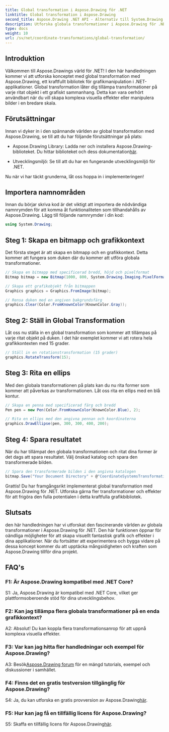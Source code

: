 ```yaml
---
title: Global transformation i Aspose.Drawing för .NET
linktitle: Global transformation i Aspose.Drawing
second_title: Aspose.Drawing .NET API - Alternativ till System.Drawing.Common
description: Utforska globala transformationer i Aspose.Drawing för .NET, skapa fantastisk grafik med lätthet. Följ vår steg-för-steg-guide för en sömlös upplevelse.
type: docs
weight: 10
url: /sv/net/coordinate-transformations/global-transformation/
---
```

## Introduktion

Välkommen till Aspose.Drawings värld för .NET! I den här handledningen kommer vi att utforska konceptet med global transformation med Aspose.Drawing, ett kraftfullt bibliotek för grafikmanipulation i .NET-applikationer. Global transformation låter dig tillämpa transformationer på varje ritat objekt i ett grafiskt sammanhang. Detta kan vara oerhört användbart när du vill skapa komplexa visuella effekter eller manipulera bilder i en bredare skala.

## Förutsättningar

Innan vi dyker in i den spännande världen av global transformation med Aspose.Drawing, se till att du har följande förutsättningar på plats:

-  Aspose.Drawing Library: Ladda ner och installera Aspose.Drawing-biblioteket. Du hittar biblioteket och dess dokumentation[här](https://reference.aspose.com/drawing/net/).

- Utvecklingsmiljö: Se till att du har en fungerande utvecklingsmiljö för .NET.

Nu när vi har täckt grunderna, låt oss hoppa in i implementeringen!

## Importera namnområden

Innan du börjar skriva kod är det viktigt att importera de nödvändiga namnrymden för att komma åt funktionaliteten som tillhandahålls av Aspose.Drawing. Lägg till följande namnrymder i din kod:

```csharp
using System.Drawing;
```

## Steg 1: Skapa en bitmapp och grafikkontext

Det första steget är att skapa en bitmapp och en grafikkontext. Detta kommer att fungera som duken där du kommer att utföra globala transformationer.

```csharp
// Skapa en bitmapp med specificerad bredd, höjd och pixelformat
Bitmap bitmap = new Bitmap(1000, 800, System.Drawing.Imaging.PixelFormat.Format32bppPArgb);

// Skapa ett grafikobjekt från bitmappen
Graphics graphics = Graphics.FromImage(bitmap);

// Rensa duken med en angiven bakgrundsfärg
graphics.Clear(Color.FromKnownColor(KnownColor.Gray));
```

## Steg 2: Ställ in Global Transformation

Låt oss nu ställa in en global transformation som kommer att tillämpas på varje ritat objekt på duken. I det här exemplet kommer vi att rotera hela grafikkontexten med 15 grader.

```csharp
// Ställ in en rotationstransformation (15 grader)
graphics.RotateTransform(15);
```

## Steg 3: Rita en ellips

Med den globala transformationen på plats kan du nu rita former som kommer att påverkas av transformationen. Låt oss rita en ellips med en blå kontur.

```csharp
// Skapa en penna med specificerad färg och bredd
Pen pen = new Pen(Color.FromKnownColor(KnownColor.Blue), 2);

// Rita en ellips med den angivna pennan och koordinaterna
graphics.DrawEllipse(pen, 300, 300, 400, 200);
```

## Steg 4: Spara resultatet

När du har tillämpat den globala transformationen och ritat dina former är det dags att spara resultatet. Välj önskad katalog och spara den transformerade bilden.

```csharp
// Spara den transformerade bilden i den angivna katalogen
bitmap.Save("Your Document Directory" + @"CoordinateSystemsTransformations\GlobalTransformation_out.png");
```

Grattis! Du har framgångsrikt implementerat global transformation med Aspose.Drawing för .NET. Utforska gärna fler transformationer och effekter för att frigöra den fulla potentialen i detta kraftfulla grafikbibliotek.

## Slutsats

den här handledningen har vi utforskat den fascinerande världen av globala transformationer i Aspose.Drawing för .NET. Den här funktionen öppnar för oändliga möjligheter för att skapa visuellt fantastisk grafik och effekter i dina applikationer. När du fortsätter att experimentera och bygga vidare på dessa koncept kommer du att upptäcka mångsidigheten och kraften som Aspose.Drawing tillför dina projekt.

## FAQ's

### F1: Är Aspose.Drawing kompatibel med .NET Core?

S1: Ja, Aspose.Drawing är kompatibel med .NET Core, vilket ger plattformsoberoende stöd för dina utvecklingsbehov.

### F2: Kan jag tillämpa flera globala transformationer på en enda grafikkontext?

A2: Absolut! Du kan koppla flera transformationsanrop för att uppnå komplexa visuella effekter.

### F3: Var kan jag hitta fler handledningar och exempel för Aspose.Drawing?

 A3: Besök[Aspose.Drawing forum](https://forum.aspose.com/c/diagram/17) för en mängd tutorials, exempel och diskussioner i samhället.

### F4: Finns det en gratis testversion tillgänglig för Aspose.Drawing?

S4: Ja, du kan utforska en gratis provversion av Aspose.Drawing[här](https://releases.aspose.com/).

### F5: Hur kan jag få en tillfällig licens för Aspose.Drawing?

 S5: Skaffa en tillfällig licens för Aspose.Drawing[här](https://purchase.aspose.com/temporary-license/).